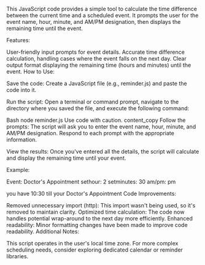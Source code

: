 This JavaScript code provides a simple tool to calculate the time difference between the current time and a scheduled event. It prompts the user for the event name, hour, minute, and AM/PM designation, then displays the remaining time until the event.

Features:

User-friendly input prompts for event details.
Accurate time difference calculation, handling cases where the event falls on the next day.
Clear output format displaying the remaining time (hours and minutes) until the event.
How to Use:

Save the code: Create a JavaScript file (e.g., reminder.js) and paste the code into it.

Run the script: Open a terminal or command prompt, navigate to the directory where you saved the file, and execute the following command:

Bash
node reminder.js
Use code with caution.
content_copy
Follow the prompts: The script will ask you to enter the event name, hour, minute, and AM/PM designation. Respond to each prompt with the appropriate information.

View the results: Once you've entered all the details, the script will calculate and display the remaining time until your event.

Example:

Event: Doctor's Appointment
sethour: 2
setminutes: 30
am/pm: pm

you have 10:30 till your Doctor's Appointment
Code Improvements:

Removed unnecessary import (http): This import wasn't being used, so it's removed to maintain clarity.
Optimized time calculation: The code now handles potential wrap-around to the next day more efficiently.
Enhanced readability: Minor formatting changes have been made to improve code readability.
Additional Notes:

This script operates in the user's local time zone.
For more complex scheduling needs, consider exploring dedicated calendar or reminder libraries.
